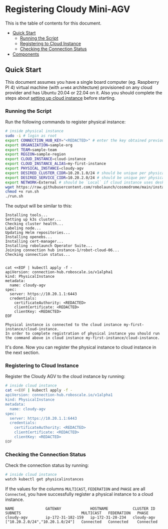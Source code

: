 # Registering Cloudy Mini-AGV

This is the table of contents for this document.

- [Quick Start](#quick-start)
  - [Running the Script](#running-the-script)
  - [Registering to Cloud Instance](#registering-to-cloud-instance)
  - [Checking the Connection Status](#checking-the-connection-status)
- [Components](#components)

## Quick Start

This document assumes you have a single board computer (eg. Raspberry PI 4) virtual machine (with `arm64` architecture) provisioned on any cloud provider and has Ubuntu 20.04 or 22.04 on it. Also you should complete the steps about [setting up cloud instance](/agv/raspberry-pi-4-setup/ubuntu/kubernetes/cloud-instance/) before starting.

### Running the Script
Run the following commands to register physical instance:

```bash
# inside physical instance
sudo -i # login as root
export CONNECTION_HUB_KEY="<REDACTED>" # enter the key obtained previous section
export ORGANIZATION=sample-org
export TEAM=sample-team
export REGION=sample-region
export CLOUD_INSTANCE=cloud-instance
export CLOUD_INSTANCE_ALIAS=my-first-instance
export PHYSICAL_INSTANCE=cloudy-agv
export DESIRED_CLUSTER_CIDR=10.20.1.0/24 # should be unique per physical instance
export DESIRED_SERVICE_CIDR=10.20.2.0/24 # should be unique per physical instance
export NETWORK=External # should be `Local` if cloud instance uses desktop configuration
wget https://raw.githubusercontent.com/robolaunch/cosmodrome/main/instance-setup/physical-instance/run.sh
chmod +x run.sh
./run.sh
```

The output will be similar to this:
```
Installing tools...
Setting up k3s cluster...
Checking cluster health...
Labeling node...
Updating Helm repositories...
Installing openebs...
Installing cert-manager...
Installing robolaunch Operator Suite...
Joining connection hub instance-1/robot-cloud-06...
Checking connection status...


cat <<EOF | kubectl apply -f -
apiVersion: connection-hub.roboscale.io/v1alpha1
kind: PhysicalInstance
metadata:
  name: cloudy-agv
spec:
  server: https://10.20.1.1:6443
  credentials:
    certificateAuthority: <REDACTED>
    clientCertificate: <REDACTED>
    clientKey: <REDACTED>
EOF

Physical instance is connected to the cloud instance my-first-instance/cloud-instance.
In order to complete registration of physical instance you should run the command above in cloud instance my-first-instance/cloud-instance.
```

It's done. Now you can register the physical instance to cloud instance in the next section.

### Registering to Cloud Instance

Register the Cloudy AGV to the cloud instance by running:

```bash
# inside cloud instance
cat <<EOF | kubectl apply -f -
apiVersion: connection-hub.roboscale.io/v1alpha1
kind: PhysicalInstance
metadata:
  name: cloudy-agv
spec:
  server: https://10.20.1.1:6443
  credentials:
    certificateAuthority: <REDACTED>
    clientCertificate: <REDACTED>
    clientKey: <REDACTED>
EOF
```

### Checking the Connection Status

Check the connection status by running:
```bash
# inside cloud instance
watch kubectl get physicalinstances
```

If the values for the columns `MULTICAST`, `FEDERATION` and `PHASE` are all `Connected`, you have successfully register a physical instance to a cloud instance.
```
NAME              GATEWAY             HOSTNAME           CLUSTER ID        SUBNETS                           MULTICAST   FEDERATION   PHASE
cloudy-agv        ip-172-31-182-159   ip-172-31-28-234   cloudy-agv        ["10.20.2.0/24","10.20.1.0/24"]   Connected   Connected    Connected
```